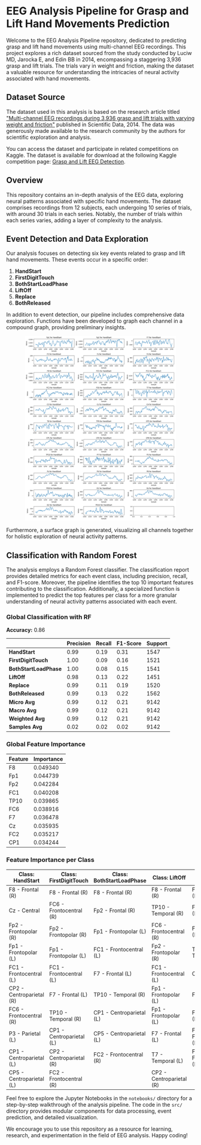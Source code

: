 # EEG Analysis Pipeline for Grasp and Lift Hand Movements Prediction

Welcome to the EEG Analysis Pipeline repository, dedicated to predicting grasp and lift hand movements using multi-channel EEG recordings. This project explores a rich dataset sourced from the study conducted by Luciw MD, Jarocka E, and Edin BB in 2014, encompassing a staggering 3,936 grasp and lift trials. The trials vary in weight and friction, making the dataset a valuable resource for understanding the intricacies of neural activity associated with hand movements.

## Dataset Source

The dataset used in this analysis is based on the research article titled ["Multi-channel EEG recordings during 3,936 grasp and lift trials with varying weight and friction"](https://www.nature.com/articles/sdata201447) published in Scientific Data, 2014. The data was generously made available to the research community by the authors for scientific exploration and analysis.

You can access the dataset and participate in related competitions on Kaggle. The dataset is available for download at the following Kaggle competition page: [Grasp and Lift EEG Detection](https://www.kaggle.com/competitions/grasp-and-lift-eeg-detection/overview).

## Overview

This repository contains an in-depth analysis of the EEG data, exploring neural patterns associated with specific hand movements. The dataset comprises recordings from 12 subjects, each undergoing 10 series of trials, with around 30 trials in each series. Notably, the number of trials within each series varies, adding a layer of complexity to the analysis.

## Event Detection and Data Exploration

Our analysis focuses on detecting six key events related to grasp and lift hand movements. These events occur in a specific order:

1. **HandStart**
2. **FirstDigitTouch**
3. **BothStartLoadPhase**
4. **LiftOff**
5. **Replace**
6. **BothReleased**

In addition to event detection, our pipeline includes comprehensive data exploration. Functions have been developed to graph each channel in a compound graph, providing preliminary insights.

<div align="center">
  <img src="Figures/EEG_1.png" width=80% height=80% alt="RM.">
</div>

Furthermore, a surface graph is generated, visualizing all channels together for holistic exploration of neural activity patterns.









## Classification with Random Forest

The analysis employs a Random Forest classifier. The classification report provides detailed metrics for each event class, including precision, recall, and F1-score. Moreover, the pipeline identifies the top 10 important features contributing to the classification. Additionally, a specialized function is implemented to predict the top features per class for a more granular understanding of neural activity patterns associated with each event.

### Global Classification with RF

**Accuracy:** 0.86

|                | Precision | Recall | F1-Score | Support |
|----------------|-----------|--------|----------|---------|
| **HandStart**            | 0.99      | 0.19   | 0.31     | 1547    |
| **FirstDigitTouch**       | 1.00      | 0.09   | 0.16     | 1521    |
| **BothStartLoadPhase**    | 1.00      | 0.08   | 0.15     | 1541    |
| **LiftOff**              | 0.98      | 0.13   | 0.22     | 1451    |
| **Replace**              | 0.99      | 0.11   | 0.19     | 1520    |
| **BothReleased**         | 0.99      | 0.13   | 0.22     | 1562    |
| **Micro Avg**            | 0.99      | 0.12   | 0.21     | 9142    |
| **Macro Avg**            | 0.99      | 0.12   | 0.21     | 9142    |
| **Weighted Avg**         | 0.99      | 0.12   | 0.21     | 9142    |
| **Samples Avg**          | 0.02      | 0.02   | 0.02     | 9142    |

### Global Feature Importance

| Feature | Importance |
|---------|------------|
| F8      | 0.049340   |
| Fp1     | 0.044739   |
| Fp2     | 0.042284   |
| FC1     | 0.040208   |
| TP10    | 0.039865   |
| FC6     | 0.038916   |
| F7      | 0.036478   |
| Cz      | 0.035935   |
| FC2     | 0.035217   |
| CP1     | 0.034244   |

### Feature Importance per Class

| **Class: HandStart**             | **Class: FirstDigitTouch**      | **Class: BothStartLoadPhase**  | **Class: LiftOff**             | **Class: Replace**             | **Class: BothReleased**        |
|---------------------------------|---------------------------------|---------------------------------|---------------------------------|---------------------------------|---------------------------------|
| F8 - Frontal (R)                | F8 - Frontal (R)                | F8 - Frontal (R)                | F8 - Frontal (R)                | Fp1 - Frontal (L)               | Fp1 - Frontal (L)               |
| Cz - Central                    | FC6 - Frontocentral (R)         | Fp2 - Frontal (R)               | TP10 - Temporal (R)             | Fp2 - Frontal (R)               | F8 - Frontal (R)                |
| Fp2 - Frontopolar (R)           | Fp2 - Frontopolar (R)           | Fp1 - Frontopolar (L)          | FC6 - Frontocentral (R)         | F8 - Frontal (R)                | Fp2 - Frontopolar (R)          |
| Fp1 - Frontopolar (L)           | Fp1 - Frontopolar (L)           | FC1 - Frontocentral (L)         | Fp2 - Frontopolar (R)          | TP10 - Temporal (R)             | FC1 - Frontocentral (L)         |
| FC1 - Frontocentral (L)         | FC1 - Frontocentral (L)         | F7 - Frontal (L)                | FC1 - Frontocentral (L)         | Cz - Central                    | TP10 - Temporal (R)             |
| CP2 - Centroparietal (R)        | F7 - Frontal (L)                | TP10 - Temporal (R)            | Fp1 - Frontopolar (L)          | Fz - Frontal                    | Fz - Frontal                    |
| FC6 - Frontocentral (R)         | TP10 - Temporal (R)            | CP1 - Centroparietal (L)       | Fp1 - Frontopolar (L)          | F7 - Frontal (L)                | F7 - Frontal (L)                |
| P3 - Parietal (L)               | CP1 - Centroparietal (L)       | CP5 - Centroparietal (L)       | F7 - Frontal (L)                | FC2 - Frontocentral (R)         | FC2 - Frontocentral (R)         |
| CP1 - Centroparietal (L)        | CP2 - Centroparietal (R)       | FC2 - Frontocentral (R)        | T7 - Temporal (L)               | FC6 - Frontocentral (R)         | FC6 - Frontocentral (R)         |
| CP5 - Centroparietal (L)        | FC2 - Frontocentral (R)        |                                 | CP2 - Centroparietal (R)        |                                 | TP9 - Temporal (L)              |

Feel free to explore the Jupyter Notebooks in the `notebooks/` directory for a step-by-step walkthrough of the analysis pipeline. The code in the `src/` directory provides modular components for data processing, event prediction, and detailed visualization.

We encourage you to use this repository as a resource for learning, research, and experimentation in the field of EEG analysis. Happy coding!
